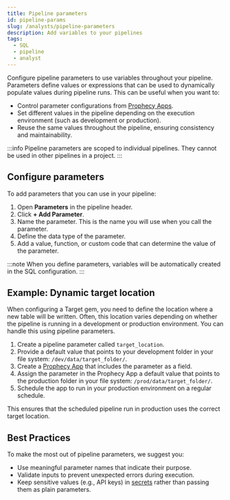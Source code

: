 ```yaml
---
title: Pipeline parameters
id: pipeline-params
slug: /analysts/pipeline-parameters
description: Add variables to your pipelines
tags:
  - SQL
  - pipeline
  - analyst
---
```


Configure pipeline parameters to use variables throughout your pipeline. Parameters define values or expressions that can be used to dynamically populate values during pipeline runs. This can be useful when you want to:

- Control parameter configurations from [Prophecy Apps](/analysts/business-applications).
- Set different values in the pipeline depending on the execution environment (such as development or production).
- Reuse the same values throughout the pipeline, ensuring consistency and maintainability.

:::info
Pipeline parameters are scoped to individual pipelines. They cannot be used in other pipelines in a project.
:::

## Configure parameters

To add parameters that you can use in your pipeline:

1. Open **Parameters** in the pipeline header.
1. Click **+ Add Parameter**.
1. Name the parameter. This is the name you will use when you call the parameter.
1. Define the data type of the parameter.
1. Add a value, function, or custom code that can determine the value of the parameter.

:::note
When you define parameters, variables will be automatically created in the SQL configuration.
:::

## Example: Dynamic target location

When configuring a Target gem, you need to define the location where a new table will be written. Often, this location varies depending on whether the pipeline is running in a development or production environment. You can handle this using pipeline parameters.

1. Create a pipeline parameter called `target_location`.
1. Provide a default value that points to your development folder in your file system: `/dev/data/target_folder/`.
1. Create a [Prophecy App](docs/core/business-apps/business-apps.md) that includes the parameter as a field.
1. Assign the parameter in the Prophecy App a default value that points to the production folder in your file system: `/prod/data/target_folder/`.
1. Schedule the app to run in your production environment on a regular schedule.

This ensures that the scheduled pipeline run in production uses the correct target location.

## Best Practices

To make the most out of pipeline parameters, we suggest you:

- Use meaningful parameter names that indicate their purpose.
- Validate inputs to prevent unexpected errors during execution.
- Keep sensitive values (e.g., API keys) in [secrets](docs/enterprise/fabrics/secrets/secrets.md) rather than passing them as plain parameters.
